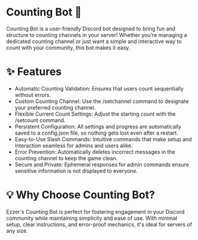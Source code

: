 # Counting Bot 🤖
Counting Bot is a user-friendly Discord bot designed to bring fun and structure to counting channels in your server! Whether you're managing a dedicated counting channel or just want a simple and interactive way to count with your community, this bot makes it easy.

# ✨ Features
- Automatic Counting Validation: Ensures that users count sequentially without errors.
- Custom Counting Channel: Use the /setchannel command to designate your preferred counting channel.
- Flexible Current Count Settings: Adjust the starting count with the /setcount command.
- Persistent Configuration: All settings and progress are automatically saved to a config.json file, so nothing gets lost even after a restart.
- Easy-to-Use Slash Commands: Intuitive commands that make setup and interaction seamless for admins and users alike.
- Error Prevention: Automatically deletes incorrect messages in the counting channel to keep the game clean.
- Secure and Private: Ephemeral responses for admin commands ensure sensitive information is not displayed to everyone.
# 💡 Why Choose Counting Bot?
Ezzer's Counting Bot is perfect for fostering engagement in your Discord community while maintaining simplicity and ease of use. With minimal setup, clear instructions, and error-proof mechanics, it's ideal for servers of any size.

